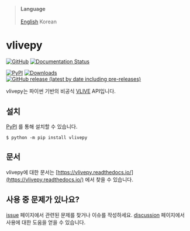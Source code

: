 > #### Language
> [English](README.md) Korean

# vlivepy
[![GitHub](https://img.shields.io/github/license/box-archived/vlive-py)](LICENSE)
[![Documentation Status](https://readthedocs.org/projects/vlivepy/badge/?version=latest)](https://vlivepy.readthedocs.io/en/latest/?badge=latest)

[![PyPI](https://img.shields.io/pypi/v/vlivepy)](https://pypi.org/project/vlivepy/)
[![Downloads](https://pepy.tech/badge/vlivepy)](https://pepy.tech/project/vlivepy)
[![GitHub release (latest by date including pre-releases)](https://img.shields.io/github/v/release/box-archived/vlive-py?include_prereleases&label=dev)](https://github.com/box-archived/vlive-py/releases/)

vlivepy는 파이썬 기반의 비공식 [VLIVE](https://www.vlive.tv/) API입니다.

## 설치
[PyPI](https://pypi.org/project/vlivepy/) 를 통해 설치할 수 있습니다.
```console
$ python -m pip install vlivepy
```

## 문서
vlivepy에 대한 문서는 [https://vlivepy.readthedocs.io/](https://vlivepy.readthedocs.io/) 에서 찾을 수 있습니다.

## 사용 중 문제가 있나요?
[issue](https://github.com/box-archived/vlive-py/issues) 페이지에서 관련된 문제를 찾거나 이슈를 작성하세요.
[discussion](https://github.com/box-archived/vlive-py/discussions) 페이지에서 사용에 대한 도움을 얻을 수 있습니다.
